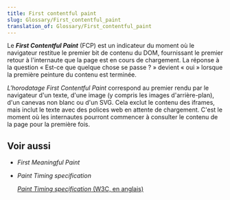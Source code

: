 ```yaml
---
title: First contentful paint
slug: Glossary/First_contentful_paint
translation_of: Glossary/First_contentful_paint
---
```


Le **<i lang="en">First Contentful Paint</i>** (FCP) est un indicateur du moment où le navigateur restitue le premier bit de contenu du DOM, fournissant le premier retour à l'internaute que la page est en cours de chargement. La réponse à la question «&nbsp;Est-ce que quelque chose se passe&nbsp;?&nbsp;» devient «&nbsp;oui&nbsp;» lorsque la première peinture du contenu est terminée.

_L'horodatage <i lang="en">First Contentful Paint</i>_ correspond au premier rendu par le navigateur d'un texte, d'une image (y compris les images d'arrière-plan), d'un canevas non blanc ou d'un SVG. Cela exclut le contenu des iframes, mais inclut le texte avec des polices web en attente de chargement. C'est le moment où les internautes pourront commencer à consulter le contenu de la page pour la première fois.

## Voir aussi

- <i lang="en">First Meaningful Paint</i>
- <i lang="en">Paint Timing specification</i>

  [<i lang="en">Paint Timing specification</i> (W3C, en anglais)](https://w3c.github.io/paint-timing/#first-contentful-paint)
